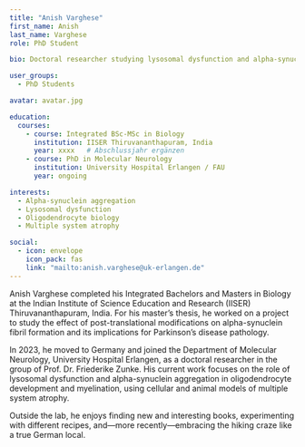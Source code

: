 ```yaml
---
title: "Anish Varghese"
first_name: Anish
last_name: Varghese
role: PhD Student

bio: Doctoral researcher studying lysosomal dysfunction and alpha-synuclein aggregation in oligodendrocyte development and myelination.

user_groups:
  - PhD Students

avatar: avatar.jpg

education:
  courses:
    - course: Integrated BSc-MSc in Biology
      institution: IISER Thiruvananthapuram, India
      year: xxxx   # Abschlussjahr ergänzen
    - course: PhD in Molecular Neurology
      institution: University Hospital Erlangen / FAU
      year: ongoing

interests:
  - Alpha-synuclein aggregation
  - Lysosomal dysfunction
  - Oligodendrocyte biology
  - Multiple system atrophy

social:
  - icon: envelope
    icon_pack: fas
    link: "mailto:anish.varghese@uk-erlangen.de"
---
```


Anish Varghese completed his Integrated Bachelors and Masters in Biology at the Indian Institute of Science Education and Research (IISER) Thiruvananthapuram, India. For his master’s thesis, he worked on a project to study the effect of post-translational modifications on alpha-synuclein fibril formation and its implications for Parkinson’s disease pathology. 

In 2023, he moved to Germany and joined the Department of Molecular Neurology, University Hospital Erlangen, as a doctoral researcher in the group of Prof. Dr. Friederike Zunke. His current work focuses on the role of lysosomal dysfunction and alpha-synuclein aggregation in oligodendrocyte development and myelination, using cellular and animal models of multiple system atrophy. 

Outside the lab, he enjoys finding new and interesting books, experimenting with different recipes, and—more recently—embracing the hiking craze like a true German local.
